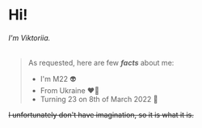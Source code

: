 # Hi!
###### I'm Viktoriia.

> As requested, here are few ***facts*** about me:
> - I'm M22 :alien:
> - From Ukraine :heart_on_fire:
> - Turning 23 on 8th of March 2022 :t-rex:

~~I unfortunately don't have imagination, so it is what it is.~~
